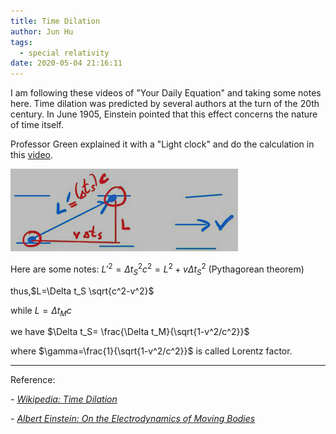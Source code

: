 ```yaml
---
title: Time Dilation
author: Jun Hu
tags:
  - special relativity
date: 2020-05-04 21:16:11
---
```

I am following these videos of "Your Daily Equation" and taking some notes here.
Time dilation was predicted by several authors at the turn of the 20th century. In June 1905, Einstein pointed that this effect concerns the nature of time itself.

<!-- more -->

Professor Green explained it with a "Light clock" and do the calculation in this [video](https://youtu.be/nnVq6gmatHU).

![Time Dilation 1](/images/TimeDilation1.jpg)

Here are some notes:
$L'^2=\Delta t^2_S c^2=L^2+v\Delta t^2_S$ (Pythagorean theorem)

thus,$L=\Delta t_S \sqrt{c^2-v^2}$

while $L=\Delta t_M c$

we have $\Delta t_S= \frac{\Delta t_M}{\sqrt{1-v^2/c^2}}$

where $\gamma=\frac{1}{\sqrt{1-v^2/c^2}}$ is called Lorentz factor.

---

Reference:

*- [Wikipedia: Time Dilation](https://en.wikipedia.org/wiki/Time_dilation#History)*

*- [Albert Einstein: On the Electrodynamics of Moving Bodies](http://www.fourmilab.ch/etexts/einstein/specrel/www/)*

